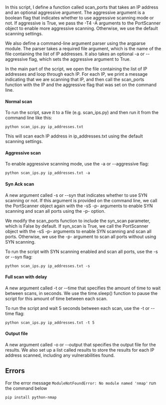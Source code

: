 In this script, I define a function called scan_ports that takes an IP address and an optional aggressive argument. The aggressive argument is a boolean flag that indicates whether to use aggressive scanning mode or not. If aggressive is True, we pass the -T4 -A arguments to the PortScanner object to enable more aggressive scanning. Otherwise, we use the default scanning settings.

We also define a command-line argument parser using the argparse module. The parser takes a required file argument, which is the name of the file containing the list of IP addresses. It also takes an optional -a or --aggressive flag, which sets the aggressive argument to True.

In the main part of the script, we open the file containing the list of IP addresses and loop through each IP. For each IP, we print a message indicating that we are scanning that IP, and then call the scan_ports function with the IP and the aggressive flag that was set on the command line.

#### Normal scan
To run the script, save it to a file (e.g. scan_ips.py) and then run it from the command line like this:

`python scan_ips.py ip_addresses.txt`

This will scan each IP address in ip_addresses.txt using the default scanning settings. 

#### Aggressive scan
To enable aggressive scanning mode, use the -a or --aggressive flag:

`python scan_ips.py ip_addresses.txt -a`

#### Syn Ack scan
A new argument called -s or --syn that indicates whether to use SYN scanning or not. If this argument is provided on the command line, we call the PortScanner object again with the -sS -p- arguments to enable SYN scanning and scan all ports using the -p- option.

We modify the scan_ports function to include the syn_scan parameter, which is False by default. If syn_scan is True, we call the PortScanner object with the -sS -p- arguments to enable SYN scanning and scan all ports. Otherwise, we use the -p- argument to scan all ports without using SYN scanning.

To run the script with SYN scanning enabled and scan all ports, use the -s or --syn flag:

`python scan_ips.py ip_addresses.txt -s`

#### Full scan with delay
A new argument called -t or --time that specifies the amount of time to wait between scans, in seconds. We use the time.sleep() function to pause the script for this amount of time between each scan.

To run the script and wait 5 seconds between each scan, use the -t or --time flag:

`python scan_ips.py ip_addresses.txt -t 5`

#### Output file
A new argument called -o or --output that specifies the output file for the results. We also set up a list called results to store the results for each IP address scanned, including any vulnerabilities found.


## Errors 
For the error message
`ModuleNotFoundError: No module named 'nmap'`
run the command below

`pip install python-nmap`
